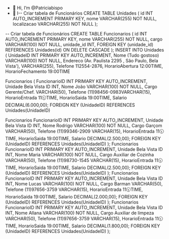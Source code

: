 - 👋 Hi, I’m @Patriciabispo
- 👀 I-- Criar tabela de Funcionários
CREATE TABLE Unidades (
    id INT AUTO_INCREMENT PRIMARY KEY,
    nome VARCHAR(255) NOT NULL,
    localizacao VARCHAR(255) NOT NULL
);

-- Criar tabela de Funcionários
CREATE TABLE Funcionarios (
    id INT AUTO_INCREMENT PRIMARY KEY,
    nome VARCHAR(255) NOT NULL,
    cargo VARCHAR(100) NOT NULL,
    unidade_id INT,
    FOREIGN KEY (unidade_id) REFERENCES Unidades(id) ON DELETE CASCADE
);
INSERT INTO Unidades (
    UnidadeID INT PRIMARY KEY AUTO_INCREMENT,
    Nome (Tudo gostoso) VARCHAR(100) NOT NULL,
    Endereco (Av. Paulista 2295 , São Paulo, Bela Vista'),
VARCHAR(255),
    Telefone 112554-2876,
    HorarioAbertura 12:00TIME,
    HorarioFechamento 19:00TIME



Funcionarios (
    FuncionarioID INT PRIMARY KEY AUTO_INCREMENT,
    Unidade Bela Vista ID INT,
    Nome João VARCHAR(100) NOT NULL,
    Cargo Gerente/Chef. VARCHAR(50),
    Telefone (11)98456-0983VARCHAR(15),
    HorarioEntrada 11🕥TIME,
    HorarioSaida 19:00TIME,
    Salario DECIMAL(6.000,00);
    FOREIGN KEY (UnidadeID) REFERENCES Unidades(UnidadeID)
  
  Funcionarios
    FuncionarioID INT PRIMARY KEY AUTO_INCREMENT,
    Unidade Bela Vista ID INT,
    Nome Rodrigo VARCHAR(100) NOT NULL,
    Cargo Garçom VARCHAR(50),
    Telefone (11)99346-2909 VARCHAR(15),
    HorarioEntrada 11🕥TIME,
    HorarioSaida 19:00TIME,
    Salario DECIMAL(2.500,00);
    FOREIGN KEY (UnidadeID) REFERENCES Unidades(UnidadeID)
);
 Funcionarios
    FuncionarioID INT PRIMARY KEY AUTO_INCREMENT,
    Unidade Bela Vista ID INT,
    Nome Maria VARCHAR(100) NOT NULL,
    Cargo Auxiliar de Cozinha VARCHAR(50),
    Telefone (11)98730-1545 VARCHAR(15),
    HorarioEntrada 11🕥TIME,
    HorarioSaida 19:00TIME,
    Salario DECIMAL(2.500,00);
    FOREIGN KEY (UnidadeID) REFERENCES Unidades(UnidadeID)
);
 Funcionarios
    FuncionarioID INT PRIMARY KEY AUTO_INCREMENT,
    Unidade Bela Vista ID INT,
    Nome Lucas VARCHAR(100) NOT NULL,
    Cargo Barman VARCHAR(50),
    Telefone (11)97656-3759 VARCHAR(15),
    HorarioEntrada 11🕥TIME,
    HorarioSaida 19:00TIME,
    Salario DECIMAL(2.000,00);
    FOREIGN KEY (UnidadeID) REFERENCES Unidades(UnidadeID)
);
 Funcionarios
    FuncionarioID INT PRIMARY KEY AUTO_INCREMENT,
    Unidade Bela Vista ID INT,
    Nome Allana VARCHAR(100) NOT NULL,
    Cargo Auxiliar de limpeza VARCHAR(50),
    Telefone (11)97656-3759 VARCHAR(15),
    HorarioEntrada 11🕥TIME,
    HorarioSaida 19:00TIME,
    Salario DECIMAL(1.800,00);
    FOREIGN KEY (UnidadeID) REFERENCES Unidades(UnidadeID)
);

<!---
Patriciabispo/Patriciabispo is a ✨ special ✨ repository because its `README.md` (this file) appears on your GitHub profile.
You can click the Preview link to take a look at your changes.
--->
